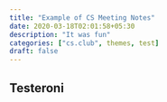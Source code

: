 ```yaml
---
title: "Example of CS Meeting Notes"
date: 2020-03-18T02:01:58+05:30
description: "It was fun"
categories: ["cs.club", themes, test]
draft: false
---
```


## Testeroni